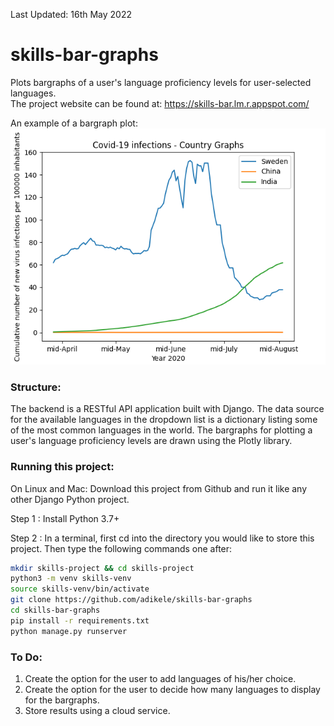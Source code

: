 Last Updated: 16th May 2022

# skills-bar-graphs
Plots bargraphs of a user's language proficiency levels for user-selected languages.<br/>
The project website can be found at: https://skills-bar.lm.r.appspot.com/

An example of a bargraph plot:
![An example of a linegraph plot using the 'Spread of Infections in Countries' link](https://github.com/adikele/covidplots-using-django/blob/master/SweChiIndia.png)

### Structure:
The backend is a RESTful API application built with Django.
The data source for the available languages in the dropdown list is a dictionary listing some of the most common languages in the world.
The bargraphs for plotting a user's language proficiency levels are drawn using the Plotly library.


### Running this project:
On Linux and Mac: Download this project from Github and run it like any other Django Python project. 

Step 1 : Install Python 3.7+

Step 2 : In a terminal, first cd into the directory you would like to store this project. Then type the following commands one after:
```bash
mkdir skills-project && cd skills-project
python3 -m venv skills-venv
source skills-venv/bin/activate
git clone https://github.com/adikele/skills-bar-graphs
cd skills-bar-graphs
pip install -r requirements.txt
python manage.py runserver
```

### To Do: 
1. Create the option for the user to add languages of his/her choice.
2. Create the option for the user to decide how many languages to display for the bargraphs.
3. Store results using a cloud service.

